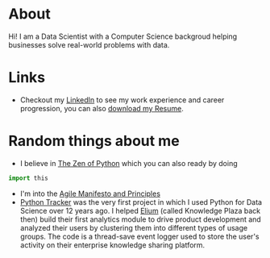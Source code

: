 # About
Hi! I am a Data Scientist with a Computer Science backgroud helping businesses solve real-world problems with data.

# Links
- Checkout my [LinkedIn](https://www.linkedin.com/in/mevillalobos/) to see my work experience and career progression, you can also [download my Resume](https://github.com/mevillalo/mevillalo.github.io/raw/main/%5BData%20Scientist%5D%202022%20MaElena%20Villalobos%20Ponte.pdf).

# Random things about me
- I believe in [The Zen of Python](https://peps.python.org/pep-0020/#the-zen-of-python) which you can also ready by doing
```python
import this
```
- I'm into the [Agile Manifesto and Principles](https://agilemanifesto.org/principles.html)
- [Python Tracker](https://github.com/mevillalo/python_tracker) was the very first project in which I used Python for Data Science over 12 years ago. I helped [Elium](https://elium.com/) (called Knowledge Plaza back then) build their first analytics module to drive product development and analyzed their users by clustering them into different types of usage groups. The code is a thread-save event logger used to store  the user's activity on their enterprise knowledge sharing platform.
